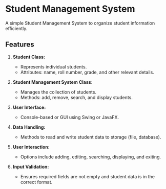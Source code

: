 # Student Management System

A simple Student Management System to organize student information efficiently.

## Features

1. **Student Class:**
   - Represents individual students.
   - Attributes: name, roll number, grade, and other relevant details.

2. **Student Management System Class:**
   - Manages the collection of students.
   - Methods: add, remove, search, and display students.

3. **User Interface:**
   - Console-based or GUI using Swing or JavaFX.

4. **Data Handling:**
   - Methods to read and write student data to storage (file, database).

5. **User Interaction:**
   - Options include adding, editing, searching, displaying, and exiting.

6. **Input Validation:**
   - Ensures required fields are not empty and student data is in the correct format.
